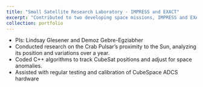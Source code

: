 ```yaml
---
title: "Small Satellite Research Laboratory - IMPRESS and EXACT"
excerpt: "Contributed to two developing space missions, IMPRESS and EXACT, as a member of the Attitude Determination and Control System (ADCS) subteam before becoming project manager. <br/><img src='/images/SSRL.png'>"
collection: portfolio
---
```

* PIs: Lindsay Glesener and Demoz Gebre-Egziabher
* Conducted research on the Crab Pulsar’s proximity to the Sun, analyzing its position and variations over a year.
* Coded C++ algorithms to track CubeSat positions and adjust for space anomalies.
* Assisted with regular testing and calibration of CubeSpace ADCS hardware
